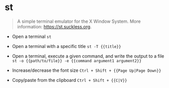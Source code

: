 # st
> A simple terminal emulator for the X Window System.
> More information: <https://st.suckless.org>.

- Open a terminal
`st`

- Open a terminal with a specific title
`st -T {{title}}`

- Open a terminal, execute a given command, and write the output to a file
`st -o {{path/to/file}} -e {{command argument1 argument2}}`

- Increase/decrease the font size
`Ctrl + Shift + {{Page Up|Page Down}}`

- Copy/paste from the clipboard
`Ctrl + Shift + {{C|V}}`

